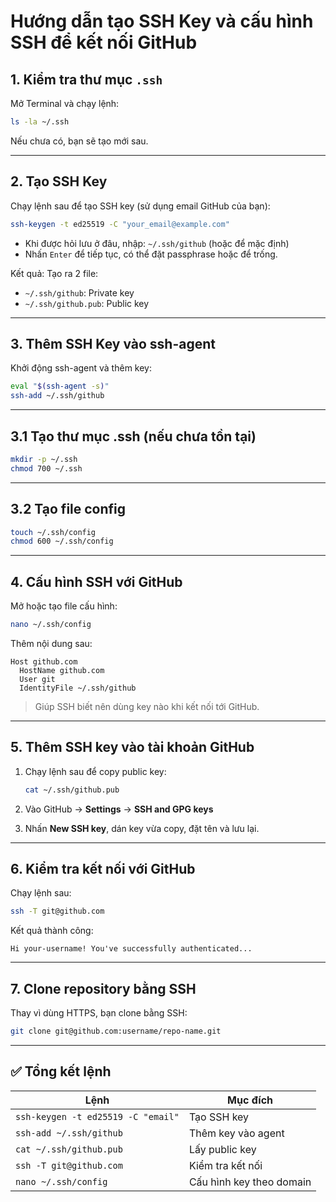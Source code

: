 # Hướng dẫn tạo SSH Key và cấu hình SSH để kết nối GitHub

## 1. Kiểm tra thư mục `.ssh`

Mở Terminal và chạy lệnh:

```bash
ls -la ~/.ssh
```

Nếu chưa có, bạn sẽ tạo mới sau.

---

## 2. Tạo SSH Key

Chạy lệnh sau để tạo SSH key (sử dụng email GitHub của bạn):

```bash
ssh-keygen -t ed25519 -C "your_email@example.com"
```

- Khi được hỏi lưu ở đâu, nhập: `~/.ssh/github` (hoặc để mặc định)
- Nhấn `Enter` để tiếp tục, có thể đặt passphrase hoặc để trống.

Kết quả: Tạo ra 2 file:

- `~/.ssh/github`: Private key
- `~/.ssh/github.pub`: Public key

---

## 3. Thêm SSH Key vào ssh-agent

Khởi động ssh-agent và thêm key:

```bash
eval "$(ssh-agent -s)"
ssh-add ~/.ssh/github
```

---

## 3.1 Tạo thư mục .ssh (nếu chưa tồn tại)

```bash
mkdir -p ~/.ssh
chmod 700 ~/.ssh
```

---

## 3.2 Tạo file config

```bash
touch ~/.ssh/config
chmod 600 ~/.ssh/config
```

---

## 4. Cấu hình SSH với GitHub

Mở hoặc tạo file cấu hình:

```bash
nano ~/.ssh/config
```

Thêm nội dung sau:

```ssh
Host github.com
  HostName github.com
  User git
  IdentityFile ~/.ssh/github
```

> Giúp SSH biết nên dùng key nào khi kết nối tới GitHub.

---

## 5. Thêm SSH key vào tài khoản GitHub

1. Chạy lệnh sau để copy public key:

   ```bash
   cat ~/.ssh/github.pub
   ```

2. Vào GitHub → **Settings** → **SSH and GPG keys**
3. Nhấn **New SSH key**, dán key vừa copy, đặt tên và lưu lại.

---

## 6. Kiểm tra kết nối với GitHub

Chạy lệnh sau:

```bash
ssh -T git@github.com
```

Kết quả thành công:

```
Hi your-username! You've successfully authenticated...
```

---

## 7. Clone repository bằng SSH

Thay vì dùng HTTPS, bạn clone bằng SSH:

```bash
git clone git@github.com:username/repo-name.git
```

---

## ✅ Tổng kết lệnh

| Lệnh                               | Mục đích                 |
| ---------------------------------- | ------------------------ |
| `ssh-keygen -t ed25519 -C "email"` | Tạo SSH key              |
| `ssh-add ~/.ssh/github`            | Thêm key vào agent       |
| `cat ~/.ssh/github.pub`            | Lấy public key           |
| `ssh -T git@github.com`            | Kiểm tra kết nối         |
| `nano ~/.ssh/config`               | Cấu hình key theo domain |
